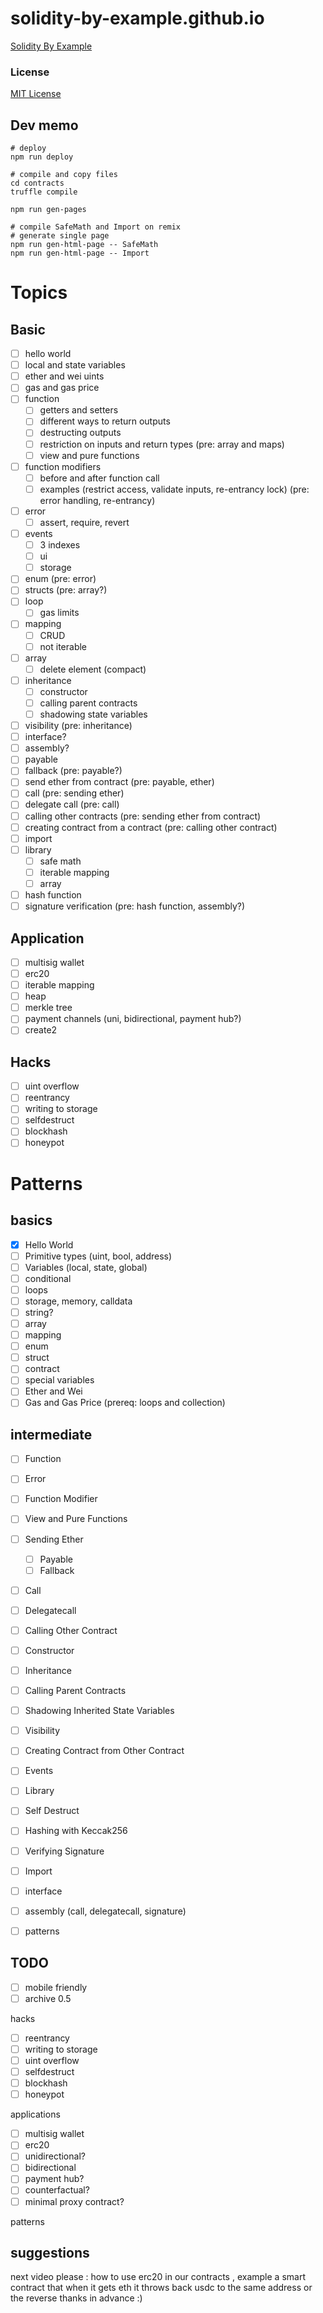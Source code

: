 # solidity-by-example.github.io

[Solidity By Example](https://solidity-by-example.org)

### License

[MIT License](LICENSE)

## Dev memo

```shell
# deploy
npm run deploy

# compile and copy files
cd contracts
truffle compile

npm run gen-pages

# compile SafeMath and Import on remix
# generate single page
npm run gen-html-page -- SafeMath
npm run gen-html-page -- Import
```

# Topics

## Basic

- [ ] hello world
- [ ] local and state variables
- [ ] ether and wei uints
- [ ] gas and gas price
- [ ] function
  - [ ] getters and setters
  - [ ] different ways to return outputs
  - [ ] destructing outputs
  - [ ] restriction on inputs and return types (pre: array and maps)
  - [ ] view and pure functions
- [ ] function modifiers
  - [ ] before and after function call
  - [ ] examples (restrict access, validate inputs, re-entrancy lock) (pre: error handling, re-entrancy)
- [ ] error
  - [ ] assert, require, revert
- [ ] events
  - [ ] 3 indexes
  - [ ] ui
  - [ ] storage
- [ ] enum (pre: error)
- [ ] structs (pre: array?)
- [ ] loop
  - [ ] gas limits
- [ ] mapping
  - [ ] CRUD
  - [ ] not iterable
- [ ] array
  - [ ] delete element (compact)
- [ ] inheritance
  - [ ] constructor
  - [ ] calling parent contracts
  - [ ] shadowing state variables
- [ ] visibility (pre: inheritance)
- [ ] interface?
- [ ] assembly?
- [ ] payable
- [ ] fallback (pre: payable?)
- [ ] send ether from contract (pre: payable, ether)
- [ ] call (pre: sending ether)
- [ ] delegate call (pre: call)
- [ ] calling other contracts (pre: sending ether from contract)
- [ ] creating contract from a contract (pre: calling other contract)
- [ ] import
- [ ] library
  - [ ] safe math
  - [ ] iterable mapping
  - [ ] array
- [ ] hash function
- [ ] signature verification (pre: hash function, assembly?)

## Application

- [ ] multisig wallet
- [ ] erc20
- [ ] iterable mapping
- [ ] heap
- [ ] merkle tree
- [ ] payment channels (uni, bidirectional, payment hub?)
- [ ] create2

## Hacks

- [ ] uint overflow
- [ ] reentrancy
- [ ] writing to storage
- [ ] selfdestruct
- [ ] blockhash
- [ ] honeypot

# Patterns

## basics

- [x] Hello World
- [ ] Primitive types (uint, bool, address)
- [ ] Variables (local, state, global)
- [ ] conditional
- [ ] loops
- [ ] storage, memory, calldata
- [ ] string?
- [ ] array
- [ ] mapping
- [ ] enum
- [ ] struct
- [ ] contract
- [ ] special variables
- [ ] Ether and Wei
- [ ] Gas and Gas Price (prereq: loops and collection)

## intermediate

- [ ] Function
- [ ] Error
- [ ] Function Modifier
- [ ] View and Pure Functions

- [ ] Sending Ether
  - [ ] Payable
  - [ ] Fallback
- [ ] Call
- [ ] Delegatecall
- [ ] Calling Other Contract

- [ ] Constructor
- [ ] Inheritance
- [ ] Calling Parent Contracts
- [ ] Shadowing Inherited State Variables
- [ ] Visibility
- [ ] Creating Contract from Other Contract

- [ ] Events
- [ ] Library
- [ ] Self Destruct
- [ ] Hashing with Keccak256
- [ ] Verifying Signature
- [ ] Import
- [ ] interface
- [ ] assembly (call, delegatecall, signature)
- [ ] patterns

## TODO

- [ ] mobile friendly
- [ ] archive 0.5

hacks

- [ ] reentrancy
- [ ] writing to storage
- [ ] uint overflow
- [ ] selfdestruct
- [ ] blockhash
- [ ] honeypot

applications

- [ ] multisig wallet
- [ ] erc20
- [ ] unidirectional?
- [ ] bidirectional
- [ ] payment hub?
- [ ] counterfactual?
- [ ] minimal proxy contract?

patterns

## suggestions

next video please : how to use erc20 in our contracts , example a smart contract that when it gets eth it throws back usdc to the same address or the reverse
thanks in advance :)
